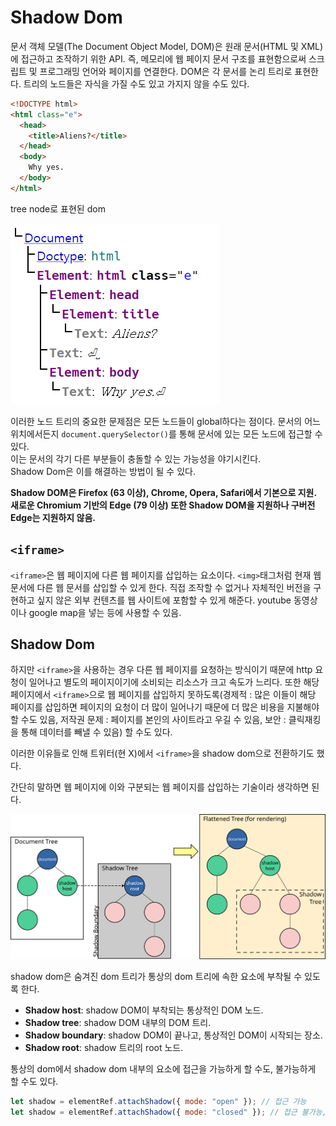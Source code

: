 # Shadow Dom

문서 객체 모델(The Document Object Model, DOM)은 원래 문서(HTML 및 XML)에 접근하고 조작하기 위한 API. 즉, 메모리에 웹 페이지 문서 구조를 표현함으로써 스크립트 및 프로그래밍 언어와 페이지를 연결한다. DOM은 각 문서를 논리 트리로 표현한다. 트리의 노드들은 자식을 가질 수도 있고 가지지 않을 수도 있다.

```html
<!DOCTYPE html>
<html class="e">
  <head>
    <title>Aliens?</title>
  </head>
  <body>
    Why yes.
  </body>
</html>
```

tree node로 표현된 dom

![dom tree from WHATWG DOM](./assets_ShadowDom/dom_tree.png)

이러한 노드 트리의 중요한 문제점은 모든 노드들이 global하다는 점이다. 문서의 어느 위치에서든지 `document.querySelector()`를 통해 문서에 있는 모든 노드에 접근할 수 있다.  
이는 문서의 각기 다른 부분들이 충돌할 수 있는 가능성을 야기시킨다.  
Shadow Dom은 이를 해결하는 방법이 될 수 있다.

**Shadow DOM은 Firefox (63 이상), Chrome, Opera, Safari에서 기본으로 지원. 새로운 Chromium 기반의 Edge (79 이상) 또한 Shadow DOM을 지원하나 구버전 Edge는 지원하지 않음.**

## `<iframe>`

`<iframe>`은 웹 페이지에 다른 웹 페이지를 삽입하는 요소이다. `<img>`태그처럼 현재 웹 문서에 다른 웹 문서를 삽입할 수 있게 한다. 직접 조작할 수 없거나 자체적인 버전을 구현하고 싶지 않은 외부 컨텐츠를 웹 사이트에 포함할 수 있게 해준다. youtube 동영상이나 google map을 넣는 등에 사용할 수 있음.

## Shadow Dom

하지만 `<iframe>`을 사용하는 경우 다른 웹 페이지를 요청하는 방식이기 때문에 http 요청이 일어나고 별도의 페이지이기에 소비되는 리소스가 크고 속도가 느리다. 또한 해당 페이지에서 `<iframe>`으로 웹 페이지를 삽입하지 못하도록(경제적 : 많은 이들이 해당 페이지를 삽입하면 페이지의 요청이 더 많이 일어나기 때문에 더 많은 비용을 지불해야 할 수도 있음, 저작권 문제 : 페이지를 본인의 사이트라고 우길 수 있음, 보안 : 클릭재킹을 통해 데이터를 빼낼 수 있음) 할 수도 있다.

이러한 이유들로 인해 트위터(현 X)에서 `<iframe>`을 shadow dom으로 전환하기도 했다.

간단히 말하면 웹 페이지에 이와 구분되는 웹 페이지를 삽입하는 기술이라 생각하면 된다.

![shadow dom](./assets_ShadowDom/shadowdom.svg)

shadow dom은 숨겨진 dom 트리가 통상의 dom 트리에 속한 요소에 부착될 수 있도록 한다.

- **Shadow host**: shadow DOM이 부착되는 통상적인 DOM 노드.
- **Shadow tree**: shadow DOM 내부의 DOM 트리.
- **Shadow boundary**: shadow DOM이 끝나고, 통상적인 DOM이 시작되는 장소.
- **Shadow root**: shadow 트리의 root 노드.

통상의 dom에서 shadow dom 내부의 요소에 접근을 가능하게 할 수도, 불가능하게 할 수도 있다.

```javascript
let shadow = elementRef.attachShadow({ mode: "open" }); // 접근 가능
let shadow = elementRef.attachShadow({ mode: "closed" }); // 접근 불가능, let myShadowDom = myCustomElem.shadowRoot; 를 통해 접근하면 null을 반환
```
